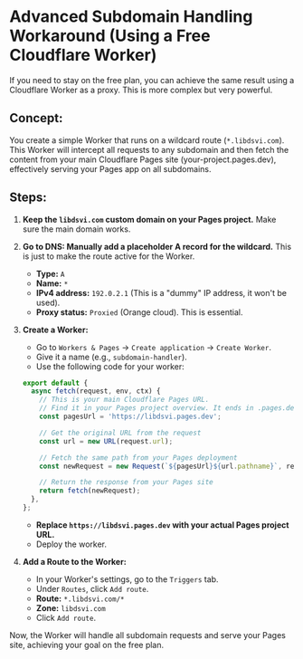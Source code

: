 # Advanced Subdomain Handling Workaround (Using a Free Cloudflare Worker)

If you need to stay on the free plan, you can achieve the same result using a Cloudflare Worker as a proxy. This is more complex but very powerful.

## Concept:

You create a simple Worker that runs on a wildcard route (`*.libdsvi.com`). This Worker will intercept all requests to any subdomain and then fetch the content from your main Cloudflare Pages site (your-project.pages.dev), effectively serving your Pages app on all subdomains.

## Steps:

1.  **Keep the `libdsvi.com` custom domain on your Pages project.** Make sure the main domain works.

2.  **Go to DNS: Manually add a placeholder A record for the wildcard.** This is just to make the route active for the Worker.
    *   **Type:** `A`
    *   **Name:** `*`
    *   **IPv4 address:** `192.0.2.1` (This is a "dummy" IP address, it won't be used).
    *   **Proxy status:** `Proxied` (Orange cloud). This is essential.

3.  **Create a Worker:**
    *   Go to `Workers & Pages` -> `Create application` -> `Create Worker`.
    *   Give it a name (e.g., `subdomain-handler`).
    *   Use the following code for your worker:

    ```javascript
    export default {
      async fetch(request, env, ctx) {
        // This is your main Cloudflare Pages URL.
        // Find it in your Pages project overview. It ends in .pages.dev
        const pagesUrl = 'https://libdsvi.pages.dev';

        // Get the original URL from the request
        const url = new URL(request.url);

        // Fetch the same path from your Pages deployment
        const newRequest = new Request(`${pagesUrl}${url.pathname}`, request);

        // Return the response from your Pages site
        return fetch(newRequest);
      },
    };
    ```
    *   **Replace `https://libdsvi.pages.dev` with your actual Pages project URL.**
    *   Deploy the worker.

4.  **Add a Route to the Worker:**
    *   In your Worker's settings, go to the `Triggers` tab.
    *   Under `Routes`, click `Add route`.
    *   **Route:** `*.libdsvi.com/*`
    *   **Zone:** `libdsvi.com`
    *   Click `Add route`.

Now, the Worker will handle all subdomain requests and serve your Pages site, achieving your goal on the free plan.
